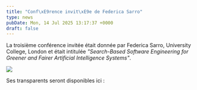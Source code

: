 ```yaml
---
title: "Conf\xE9rence invit\xE9e de Federica Sarro"
type: news
pubDate: Mon, 14 Jul 2025 13:17:37 +0000
draft: false
---
```


La troisième conférence invitée était donnée par Federica Sarro, University College, London et était intitulée _"Search-Based Software Engineering for Greener and Fairer Artificial Intelligence Systems"_.

![](https://gdr-gpl.cnrs.fr/wp-content/uploads/2025/07/GPL25-Sarro1.jpg)

Ses transparents seront disponibles ici :
